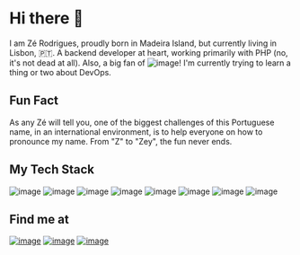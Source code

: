 # Hi there 👋

I am Zé Rodrigues, proudly born in Madeira Island, but currently living in Lisbon, 🇵🇹. A backend developer at heart, working primarily with PHP (no, it's not dead at all). Also, a big fan of ![image](https://img.shields.io/badge/Laravel-FF2D20?style=for-the-badge&logo=laravel&logoColor=white)! I'm currently trying to learn a thing or two about DevOps. 

## Fun Fact
As any Zé will tell you, one of the biggest challenges of this Portuguese name, in an international environment, is to help everyone on how to pronounce my name. From "Z" to "Zey", the fun never ends. 

## My Tech Stack
![image](https://img.shields.io/badge/PHP-777BB4?style=for-the-badge&logo=php&logoColor=white) ![image](https://img.shields.io/badge/MySQL-00000F?style=for-the-badge&logo=mysql&logoColor=white) ![image](https://img.shields.io/badge/JavaScript-323330?style=for-the-badge&logo=javascript&logoColor=F7DF1E) ![image](https://img.shields.io/badge/HTML5-E34F26?style=for-the-badge&logo=html5&logoColor=white) ![image](https://img.shields.io/badge/Shell_Script-121011?style=for-the-badge&logo=gnu-bash&logoColor=white) ![image](https://img.shields.io/badge/Amazon_AWS-232F3E?style=for-the-badge&logo=amazon-aws&logoColor=white) ![image](https://img.shields.io/badge/Docker-2CA5E0?style=for-the-badge&logo=docker&logoColor=white) ![image](https://img.shields.io/badge/Git-F05032?style=for-the-badge&logo=git&logoColor=white)

## Find me at
[![image](https://img.shields.io/badge/LinkedIn-0077B5?style=for-the-badge&logo=linkedin&logoColor=white)](https://www.linkedin.com/in/zerodrigues/)  [![image](https://img.shields.io/badge/GitHub-100000?style=for-the-badge&logo=github&logoColor=white)](https://github.com/RodriguesZe)  [![image](https://img.shields.io/badge/Twitter-1DA1F2?style=for-the-badge&logo=twitter&logoColor=white)](https://twitter.com/javrodrigues)
